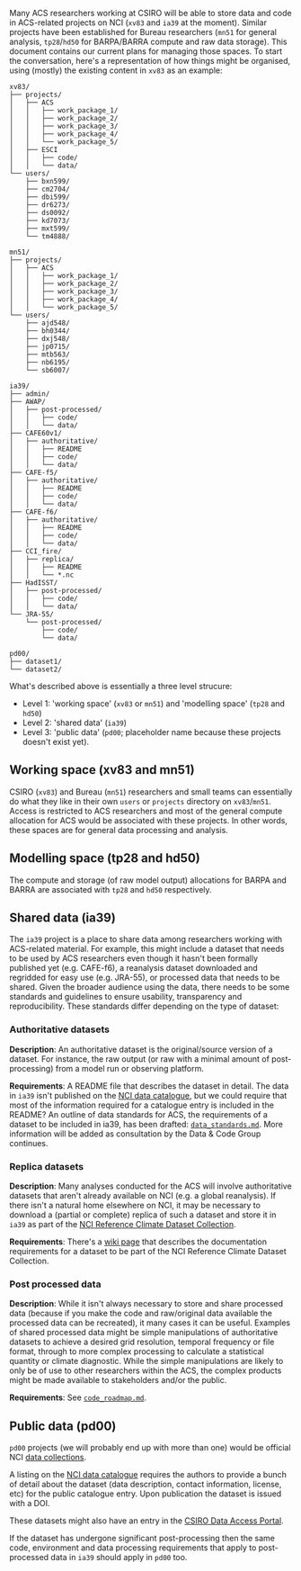 Many ACS researchers working at CSIRO will be able to store data and code
in ACS-related projects on NCI (`xv83` and `ia39` at the moment).
Similar projects have been established for Bureau researchers
(`mn51` for general analysis, `tp28`/`hd50` for BARPA/BARRA compute and raw data storage).
This document contains our current plans for managing those spaces.
To start the conversation,
here's a representation of how things might be organised,
using (mostly) the existing content in `xv83` as an example:

```
xv83/
├── projects/
│   ├── ACS
│   │   ├── work_package_1/
│   │   ├── work_package_2/
│   │   ├── work_package_3/
│   │   ├── work_package_4/
│   │   └── work_package_5/
│   ├── ESCI
│   │   ├── code/
│   │   └── data/
└── users/
    ├── bxn599/
    ├── cm2704/
    ├── dbi599/
    ├── dr6273/
    ├── ds0092/
    ├── kd7073/
    ├── mxt599/
    └── tm4888/

mn51/
├── projects/
│   ├── ACS
│   │   ├── work_package_1/
│   │   ├── work_package_2/
│   │   ├── work_package_3/
│   │   ├── work_package_4/
│   │   └── work_package_5/
└── users/
    ├── ajd548/
    ├── bh0344/
    ├── dxj548/    
    ├── jp0715/
    ├── mtb563/
    ├── nb6195/
    └── sb6007/

ia39/
├── admin/
├── AWAP/
│   ├── post-processed/
│   │   ├── code/
│   │   └── data/
├── CAFE60v1/
│   ├── authoritative/
│   │   ├── README
│   │   ├── code/
│   │   └── data/
├── CAFE-f5/
│   ├── authoritative/
│   │   ├── README
│   │   ├── code/
│   │   └── data/
├── CAFE-f6/
│   ├── authoritative/
│   │   ├── README
│   │   ├── code/
│   │   └── data/
├── CCI_fire/
│   ├── replica/
│   │   ├── README
│   │   └── *.nc
├── HadISST/
│   ├── post-processed/
│   │   ├── code/
│   │   └── data/
└── JRA-55/
    └── post-processed/
        ├── code/ 
        └── data/

pd00/
├── dataset1/
└── dataset2/
```

What's described above is essentially a three level strucure:
- Level 1: 'working space' (`xv83` or `mn51`) and 'modelling space' (`tp28` and `hd50`)
- Level 2: 'shared data' (`ia39`)
- Level 3: 'public data' (`pd00`; placeholder name because these projects doesn't exist yet).

## Working space (xv83 and mn51)

CSIRO (`xv83`) and Bureau (`mn51`) researchers and small teams can essentially do what they like 
in their own `users` or `projects` directory on `xv83`/`mn51`.
Access is restricted to ACS researchers and
most of the general compute allocation for ACS would be associated with these projects.
In other words,
these spaces are for general data processing and analysis.

## Modelling space (tp28 and hd50)

The compute and storage (of raw model output) allocations for
BARPA and BARRA are associated with `tp28` and `hd50` respectively.

## Shared data (ia39)

The `ia39` project is a place to share data among researchers working with ACS-related material.
For example, this might include a dataset that needs to be used by ACS researchers
even though it hasn't been formally published yet (e.g. CAFE-f6),
a reanalysis dataset downloaded and regridded for easy use (e.g. JRA-55),
or processed data that needs to be shared.
Given the broader audience using the data,
there needs to be some standards and guidelines to ensure usability,
transparency and reproducibility.
These standards differ depending on the type of dataset: 

### Authoritative datasets

**Description**:
An authoritative dataset is the original/source version of a dataset.
For instance, the raw output (or raw with a minimal amount of post-processing)
from a model run or observing platform.

**Requirements**:
A README file that describes the dataset in detail.
The data in `ia39` isn't published on the [NCI data catalogue](https://geonetwork.nci.org.au),
but we could require that most of the information required for a catalogue entry
is included in the README?
An outline of data standards for ACS, the requirements of a dataset
to be included in ia39, has been drafted: [`data_standards.md`](data_standards.md). 
More information will be added as consultation by the Data & Code Group continues.

### Replica datasets 

**Description**:
Many analyses conducted for the ACS will involve authoritative datasets
that aren't already available on NCI (e.g. a global reanalysis).
If there isn't a natural home elsewhere on NCI,
it may be necessary to download a (partial or complete) replica
of such a dataset and store it in `ia39`
as part of the [NCI Reference Climate Dataset Collection](https://github.com/aus-ref-clim-data-nci).

**Requirements**:
There's a [wiki page](https://github.com/nci-ref-clim-data/nci-ref-clim-data/wiki/Documentation)
that describes the documentation requirements for a dataset to be part of the
NCI Reference Climate Dataset Collection.

### Post processed data  

**Description**:
While it isn't always necessary to store and share processed data
(because if you make the code and raw/original data available the processed data can be recreated),
it many cases it can be useful.
Examples of shared processed data might be simple manipulations of authoritative datasets
to achieve a desired grid resolution, temporal frequency or file format,
through to more complex processing to calculate a statistical quantity or climate diagnostic.
While the simple manipulations are likely to only be of use to other researchers within the ACS,
the complex products might be made available to stakeholders and/or the public. 

**Requirements**:
See [`code_roadmap.md`](code_roadmap.md).

## Public data (pd00)

`pd00` projects (we will probably end up with more than one) would be official NCI
[data collections](https://opus.nci.org.au/display/NDP/NCI+Data+Collections+and+Publishing).

A listing on the [NCI data catalogue](https://geonetwork.nci.org.au) requires the authors to provide
a bunch of detail about the dataset (data description, contact information, license, etc)
for the public catalogue entry.
Upon publication the dataset is issued with a DOI.

These datasets might also have an entry in the
[CSIRO Data Access Portal](https://data.csiro.au/collections).

If the dataset has undergone significant post-processing
then the same code, environment and data processing
requirements that apply to post-processed data in `ia39` should apply in `pd00` too.
